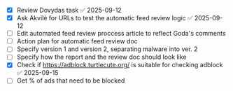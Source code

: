 
- [x] Review Dovydas task ✅ 2025-09-12
- [x] Ask Akvilė for URLs to test the automatic feed review logic ✅ 2025-09-12
- [ ] Edit automated feed review proccess article to reflect Goda's comments
- [ ] Action plan for automatic feed review doc
- [ ] Specify version 1 and version 2, separating malware into ver. 2
- [ ] Specify how the report and the review doc should look like
- [x] Check if https://adblock.turtlecute.org/ is suitable for checking adblock ✅ 2025-09-15
- [ ] Get % of ads that need to be blocked
